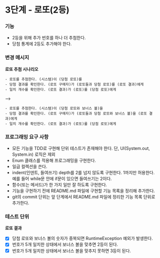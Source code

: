 # 3단계 - 로또(2등)

### 기능

- 2등을 위해 추가 번호를 하나 더 추첨한다.
- 당첨 통계에 2등도 추가해야 한다.

### 변경 메시지

**로또 추첨 시나리오**

```
- 로또를 추첨한다. (시스템)이 (당첨 로또)를
- 당첨 결과를 확인한다. (로또 구매자)가 (로또들과 당첨 로또)를 (로또 결과)에게
- 일치 개수를 확인한다. (로또 결과)가 (로또)를 (당첨 로또)에게
```

-->

```
- 로또를 추첨한다. (시스템)이 (당첨 로또와 보너스 볼)을
- 당첨 결과를 확인한다. (로또 구매자)가 (로또들과 당첨 로또와 보너스 볼)을 (로또 결과)에게
- 일치 개수를 확인한다. (로또 결과)가 (로또)를 (당첨 로또)에게
```

### 프로그래밍 요구 사항

- 모든 기능을 TDD로 구현해 단위 테스트가 존재해야 한다. 단, UI(System.out, System.in) 로직은 제외
- Enum 클래스를 적용해 프로그래밍을 구현한다.
- 일급 컬렉션을 쓴다.
- indent(인덴트, 들여쓰기) depth를 2를 넘지 않도록 구현한다. 1까지만 허용한다. 예를 들어 while문 안에 if문이 있으면 들여쓰기는 2이다.
- 함수(또는 메서드)가 한 가지 일만 잘 하도록 구현한다.
- 기능을 구현하기 전에 README.md 파일에 구현할 기능 목록을 정리해 추가한다.
- git의 commit 단위는 앞 단계에서 README.md 파일에 정리한 기능 목록 단위로 추가한다.

### 테스트 단위

**로또 결과**

- [x] 당첨 로또와 보너스 볼의 숫자가 중복되면 RuntimeException 예외가 발생한다.
- [x] 번호가 5개 일치한 상태에서 보너스 볼을 맞추면 2등이 된다.
- [x] 번호가 5개 일치한 상태에서 보너스 볼을 맞추지 못하면 3등이 된다.

